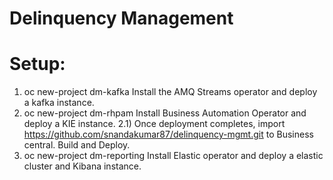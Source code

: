 # Delinquency Management

Setup:
======

1) oc new-project dm-kafka
   Install the AMQ Streams operator and deploy a kafka instance.
2) oc new-project dm-rhpam
   Install Business Automation Operator and deploy a KIE instance.
   2.1) Once deployment completes, import https://github.com/snandakumar87/delinquency-mgmt.git to Business central. Build and Deploy.
3) oc new-project dm-reporting
   Install Elastic operator and deploy a elastic cluster and Kibana instance.
   

